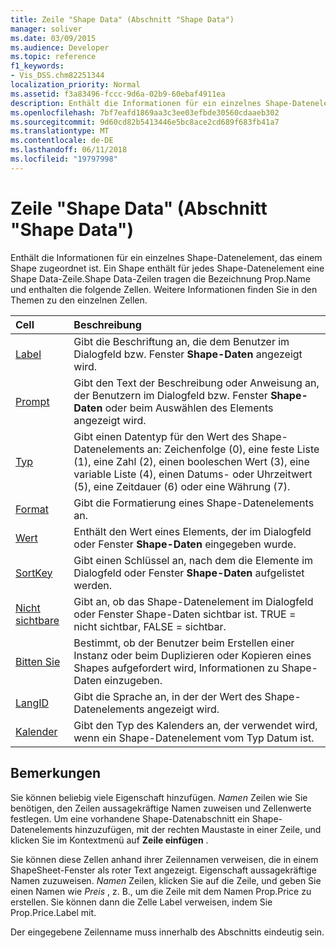 ```yaml
---
title: Zeile "Shape Data" (Abschnitt "Shape Data")
manager: soliver
ms.date: 03/09/2015
ms.audience: Developer
ms.topic: reference
f1_keywords:
- Vis_DSS.chm82251344
localization_priority: Normal
ms.assetid: f3a83496-fccc-9d6a-02b9-60ebaf4911ea
description: Enthält die Informationen für ein einzelnes Shape-Datenelement, das einem Shape zugeordnet ist. Ein Shape enthält für jedes Shape-Datenelement eine Shape Data-Zeile.Shape Data-Zeilen tragen die Bezeichnung Prop.Name und enthalten die folgende Zellen. Weitere Informationen finden Sie in den Themen zu den einzelnen Zellen.
ms.openlocfilehash: 7bf7eafd1869aa3c3ee03efbde30560cdaaeb302
ms.sourcegitcommit: 9d60cd82b5413446e5bc8ace2cd689f683fb41a7
ms.translationtype: MT
ms.contentlocale: de-DE
ms.lasthandoff: 06/11/2018
ms.locfileid: "19797998"
---
```

# <a name="shape-data-row-shape-data-section"></a>Zeile "Shape Data" (Abschnitt "Shape Data")

Enthält die Informationen für ein einzelnes Shape-Datenelement, das einem Shape zugeordnet ist. Ein Shape enthält für jedes Shape-Datenelement eine Shape Data-Zeile.Shape Data-Zeilen tragen die Bezeichnung Prop.Name und enthalten die folgende Zellen. Weitere Informationen finden Sie in den Themen zu den einzelnen Zellen.
  
|**Cell**|**Beschreibung**|
|:-----|:-----|
|[Label](label-cell-shape-data-section.md) <br/> |Gibt die Beschriftung an, die dem Benutzer im Dialogfeld bzw. Fenster **Shape-Daten** angezeigt wird.  <br/> |
|[Prompt](prompt-cell-shape-data-section.md) <br/> |Gibt den Text der Beschreibung oder Anweisung an, der Benutzern im Dialogfeld bzw. Fenster **Shape-Daten** oder beim Auswählen des Elements angezeigt wird.  <br/> |
|[Typ](type-cell-shape-data-section.md) <br/> |Gibt einen Datentyp für den Wert des Shape-Datenelements an: Zeichenfolge (0), eine feste Liste (1), eine Zahl (2), einen booleschen Wert (3), eine variable Liste (4), einen Datums- oder Uhrzeitwert (5), eine Zeitdauer (6) oder eine Währung (7).  <br/> |
|[Format](format-cell-shape-data-section.md) <br/> |Gibt die Formatierung eines Shape-Datenelements an.  <br/> |
|[Wert](value-cell-shape-data-section.md) <br/> |Enthält den Wert eines Elements, der im Dialogfeld oder Fenster **Shape-Daten** eingegeben wurde.  <br/> |
|[SortKey](sortkey-cell-shape-data-section.md) <br/> |Gibt einen Schlüssel an, nach dem die Elemente im Dialogfeld oder Fenster **Shape-Daten** aufgelistet werden.  <br/> |
|[Nicht sichtbare](invisible-cell-shape-data-section.md) <br/> |Gibt an, ob das Shape-Datenelement im Dialogfeld oder Fenster Shape-Daten sichtbar ist. TRUE = nicht sichtbar, FALSE = sichtbar.<br/> |
|[Bitten Sie](ask-cell-shape-data-section.md) <br/> |Bestimmt, ob der Benutzer beim Erstellen einer Instanz oder beim Duplizieren oder Kopieren eines Shapes aufgefordert wird, Informationen zu Shape-Daten einzugeben.  <br/> |
|[LangID](langid-cell-shape-data-section.md) <br/> |Gibt die Sprache an, in der der Wert des Shape-Datenelements angezeigt wird.  <br/> |
|[Kalender](calendar-cell-miscellaneous-section.md) <br/> |Gibt den Typ des Kalenders an, der verwendet wird, wenn ein Shape-Datenelement vom Typ Datum ist.  <br/> |
   
## <a name="remarks"></a>Bemerkungen

 Sie können beliebig viele Eigenschaft hinzufügen.  *Namen* Zeilen wie Sie benötigen, den Zeilen aussagekräftige Namen zuweisen und Zellenwerte festlegen. Um eine vorhandene Shape-Datenabschnitt ein Shape-Datenelements hinzuzufügen, mit der rechten Maustaste in einer Zeile, und klicken Sie im Kontextmenü auf **Zeile einfügen** . 
  
Sie können diese Zellen anhand ihrer Zeilennamen verweisen, die in einem ShapeSheet-Fenster als roter Text angezeigt. Eigenschaft aussagekräftige Namen zuzuweisen. *Namen* Zeilen, klicken Sie auf die Zeile, und geben Sie einen Namen wie *Preis* , z. B., um die Zeile mit dem Namen Prop.Price zu erstellen. Sie können dann die Zelle Label verweisen, indem Sie Prop.Price.Label mit. 
  
Der eingegebene Zeilenname muss innerhalb des Abschnitts eindeutig sein.
  

